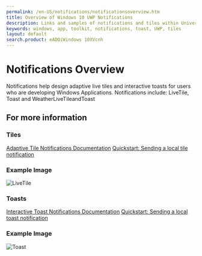 ```yaml
---
permalink: /en-US/notifications/notificationsoverview.htm
title: Overview of Windows 10 UWP Notifications 
description: Links and samples of notifications and tiles within Universal Windows Platform
keywords: windows, app, toolkit, notifications, toast, UWP, tiles
layout: default
search.product: eADQiWindows 10XVcnh
---
```


# Notifications Overview 

Notifications help design adaptive live tiles and interactive toasts for users who are developing Windows Applications. 
Notifications include: LiveTile, Toast and WeatherLiveTileandToast

## For more information

### Tiles

[Adaptive Tile Notifications Documentation](https://blogs.msdn.microsoft.com/tiles_and_toasts/2015/06/30/adaptive-tile-templates-schema-and-documentation/)
[Quickstart: Sending a local tile notification](https://blogs.msdn.microsoft.com/tiles_and_toasts/2015/10/05/quickstart-sending-a-local-tile-notification-in-windows-10/)

### Example Image

![LiveTile]({{site.baseurl}}/resources/images/Notifications-LiveTile.gif "LiveTile")

### Toasts

[Interactive Toast Notifications Documentation](https://blogs.msdn.microsoft.com/tiles_and_toasts/2015/07/02/adaptive-and-interactive-toast-notifications-for-windows-10/)
[Quickstart: Sending a local toast notification](https://blogs.msdn.microsoft.com/tiles_and_toasts/2015/07/08/quickstart-sending-a-local-toast-notification-and-handling-activations-from-it-windows-10/)

### Example Image

![Toast]({{site.baseurl}}/resources/images/Notifications-PopToast.gif "Toast")